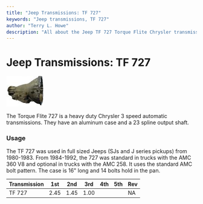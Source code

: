 ```yaml
---
title: "Jeep Transmissions: TF 727"
keywords: "Jeep transmissions, TF 727"
author: "Terry L. Howe"
description: "All about the Jeep TF 727 Torque Flite Chrysler transmission."
---
```


# Jeep Transmissions: TF 727

[![727 side](/trans/727ca000_.jpg)](/trans/727ca000.jpg)

The Torque Flite 727 is a heavy duty Chrysler 3 speed automatic
transmissions.  They have an aluminum case and a 23 spline
output shaft.

### Usage

The TF 727 was used in full sized Jeeps (SJs and J series pickups)
from 1980-1983.  From 1984-1992, the 727 was standard in trucks with the
AMC 360 V8 and optional in trucks with the AMC 258.  It uses
the standard AMC bolt pattern.  The case is 16" long and 14 bolts
hold in the pan.

| Transmission | 1st | 2nd | 3rd | 4th | 5th | Rev |
| --- | --- | --- | --- | --- | --- | --- |
| TF 727 | 2.45 | 1.45 | 1.00 |  |  | NA |
